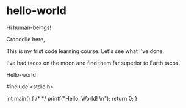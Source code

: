 # hello-world
Hi human-beings!

Crocodile here,

This is my frist code learning course. Let's see what I've done.

I've had tacos on the moon and find them far superior to Earth tacos.

Hello-world

#include <stdio.h>

int main() {
   /*  */
   printf("Hello, World! \n");
   return 0;
}
